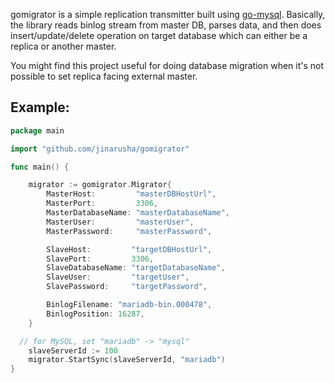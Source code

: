 gomigrator is a simple replication transmitter built using [go-mysql](https://github.com/siddontang/go-mysql).
Basically, the library reads binlog stream from master DB, parses data, and then does insert/update/delete operation on target database which can either be a replica or another master.

You might find this project useful for doing database migration when it's not possible to set replica facing external master.

## Example:
```go
package main

import "github.com/jinarusha/gomigrator"

func main() {

	migrator := gomigrator.Migrator{
		MasterHost:         "masterDBHostUrl",
		MasterPort:         3306,
		MasterDatabaseName: "masterDatabaseName",
		MasterUser:         "masterUser",
		MasterPassword:     "masterPassword",

		SlaveHost:         "targetDBHostUrl",
		SlavePort:         3306,
		SlaveDatabaseName: "targetDatabaseName",
		SlaveUser:         "targetUser",
		SlavePassword:     "targetPassword",

		BinlogFilename: "mariadb-bin.000478",
		BinlogPosition: 16287,
	}

  // for MySQL, set "mariadb" -> "mysql"
  	slaveServerId := 100
	migrator.StartSync(slaveServerId, "mariadb")
}
```

